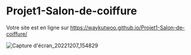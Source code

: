 # Projet1-Salon-de-coiffure
Votre site est en ligne sur https://waykutwoo.github.io/Projet1-Salon-de-coiffure/



![Capture d'écran_20221207_154829](https://user-images.githubusercontent.com/106766135/206183567-db2090ec-5bed-4e4a-a486-8c85223a892a.png)
